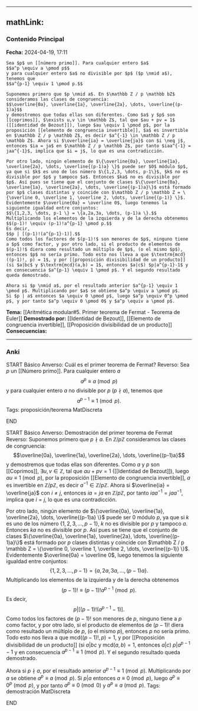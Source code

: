
---
mathLink:
---
### Contenido Principal

**Fecha:** 2024-04-19, 17:11

```ad-theorem
Sea $p$ un [[número primo]]. Para cualquier entero $a$
$$a^p \equiv a \pmod p$$
y para cualquier entero $a$ no divisible por $p$ ($p \nmid a$), tenemos que
$$a^{p-1} \equiv 1 \pmod p.$$
```


```ad-proof
Suponemos primero que $p \nmid a$. En $\mathbb Z / p \mathbb bZ$ consideramos las clases de congruencia:
$$\overline{0a}, \overline{1a}, \overline{2a}, \dots, \overline{(p-1)a}$$
y demostremos que todas ellas son diferentes. Como $a$ y $p$ son [[coprimos]], $\exists u,v \in \mathbb Z$, tal que $au + pv = 1$ ([[identidad de Bezout]]), luego $au \equiv 1 \pmod p$, por la proposición [[elemento de congruencia invertible]], $a$ es invertible en $\mathbb Z / p \mathbb Z$, es decir $a^{-1} \in \mathbb Z / p \mathbb Z$. Ahora si $\overline{ia} = \overline{ja}$ con $i \neq j$, entonces $ia = ja$ en $\mathbb Z / p \mathbb Z$, por tanto $iaa^{-1} = jaa^{-1}$, implica que $i = j$, lo que es una contradicción.

Por otro lado, ningún elemento de $\{\overline{0a}, \overline{1a}, \overline{2a}, \dots, \overline{(p-1)a} \}$ puede ser $0$ módulo $p$, ya que si $k$ es uno de los número $\{1,2,3, \dots, p-1\}$, $k$ no es divisible por $p$ y tampoco $a$. Entonces $ka$ no es divisible por $p$. Así pues se tiene que el conjunto de clases $\{\overline{0a}, \overline{1a}, \overline{2a}, \dots, \overline{(p-1)a}\}$ está formado por $p$ clases distintas y coincide con $\mathbb Z / p \mathbb Z = \{\overline 0, \overline 1, \overline 2, \dots, \overline{(p-1)} \}$. Evidentemente $\overline{0a} = \overline 0$, luego tenemos la siguiente igualdad entre conjuntos:
$$\{1,2,3, \dots, p-1 \} = \{a,2a,3a, \dots, (p-1)a \}.$$
Multiplicando los elementos de la izquierda y de la derecha obtenemos
$$(p-1)! \equiv (p-1)!a^{p-1} \pmod p.$$
Es decir,
$$p | [(p-1)!(a^{p-1}-1)].$$
Como todos los factores de $(p-1)!$ son menores de $p$, ninguno tiene a $p$ como factor, y por otro lado, si el producto de elementos de $(p-1)!$ diera como resultado un múltiplo de $p$, (o el mismo $p$), entonces $p$ no sería primo. Todo esto nos lleva a que $\textrm{mcd}((p-1)!, p) = 1$, y por [[proposición divisibilidad de un producto]] (si $a|bc$ y $\textrm{mcd}(a,b) = 1$, entonces $a|c$) $p|a^{p-1}-1$ y en consecuencia $a^{p-1} \equiv 1 \pmod p$. Y el segundo resultado queda demostrado.

Ahora si $p \nmid a$, por el resultado anterior $a^{p-1} \equiv 1 \pmod p$. Multiplicando por $a$ se obtiene $a^p \equiv a \pmod p$.
Si $p | a$ entonces $a \equiv 0 \pmod p$, luego $a^p \equiv 0^p \pmod p$, y por tanto $a^p \equiv 0 \pmod 0$ y $a^p \equiv a \pmod p$.
```

**Tema:** [[Aritmética modular#5. Primer teorema de Fermat - Teorema de Euler]]
**Demostrado por:** [[Identidad de Bezout]], [[Elemento de congruencia invertible]], [[Proposición divisibilidad de un producto]]
**Consecuencias:**

---
### Anki

START
Básico
Anverso: Cuál es el primer teorema de Fermat?
Reverso: Sea $p$ un [[Número primo]]. Para cualquier entero $a$
$$a^p \equiv a \pmod p$$
y para cualquier entero $a$ no divisible por $p$ ($p \nmid a$), tenemos que
$$a^{p-1} \equiv 1 \pmod p.$$
Tags: proposición/teorema MatDiscreta
<!--ID: 1717176517303-->
END

START
Básico
Anverso: Demostración del primer teorema de Fermat
Reverso: Suponemos primero que $p \nmid a$. En $\mathbb Z / p \mathbb Z$ consideramos las clases de congruencia:
$$\overline{0a}, \overline{1a}, \overline{2a}, \dots, \overline{(p-1)a}$$
y demostremos que todas ellas son diferentes. Como $a$ y $p$ son [[Coprimos]], $\exists u,v \in \mathbb Z$, tal que $au + pv = 1$ ([[Identidad de Bezout]]), luego $au \equiv 1 \pmod p$, por la proposición [[Elemento de congruencia invertible]], $a$ es invertible en $\mathbb Z / p \mathbb Z$, es decir $a^{-1} \in \mathbb Z / p \mathbb Z$. Ahora si $\overline{ia} = \overline{ja}$ con $i \neq j$, entonces $ia = ja$ en $\mathbb Z / p \mathbb Z$, por tanto $iaa^{-1} = jaa^{-1}$, implica que $i = j$, lo que es una contradicción.

Por otro lado, ningún elemento de $\{\overline{0a}, \overline{1a}, \overline{2a}, \dots, \overline{(p-1)a} \}$ puede ser $0$ módulo $p$, ya que si $k$ es uno de los número $\{1,2,3, \dots, p-1\}$, $k$ no es divisible por $p$ y tampoco $a$. Entonces $ka$ no es divisible por $p$. Así pues se tiene que el conjunto de clases $\{\overline{0a}, \overline{1a}, \overline{2a}, \dots, \overline{(p-1)a}\}$ está formado por $p$ clases distintas y coincide con $\mathbb Z / p \mathbb Z = \{\overline 0, \overline 1, \overline 2, \dots, \overline{(p-1)} \}$. Evidentemente $\overline{0a} = \overline 0$, luego tenemos la siguiente igualdad entre conjuntos:
$$\{1,2,3, \dots, p-1 \} = \{a,2a,3a, \dots, (p-1)a \}.$$
Multiplicando los elementos de la izquierda y de la derecha obtenemos
$$(p-1)! \equiv (p-1)!a^{p-1} \pmod p.$$
Es decir,
$$p | [(p-1)!(a^{p-1}-1)].$$
Como todos los factores de $(p-1)!$ son menores de $p$, ninguno tiene a $p$ como factor, y por otro lado, si el producto de elementos de $(p-1)!$ diera como resultado un múltiplo de $p$, (o el mismo $p$), entonces $p$ no sería primo. Todo esto nos lleva a que $\textrm{mcd}((p-1)!, p) = 1$, y por [[Proposición divisibilidad de un producto]] (si $a|bc$ y $\textrm{mcd}(a,b) = 1$, entonces $a|c$) $p|a^{p-1}-1$ y en consecuencia $a^{p-1} \equiv 1 \pmod p$. Y el segundo resultado queda demostrado.

Ahora si $p \nmid a$, por el resultado anterior $a^{p-1} \equiv 1 \pmod p$. Multiplicando por $a$ se obtiene $a^p \equiv a \pmod p$.
Si $p | a$ entonces $a \equiv 0 \pmod p$, luego $a^p \equiv 0^p \pmod p$, y por tanto $a^p \equiv 0 \pmod 0$ y $a^p \equiv a \pmod p$.
Tags: demostración MatDiscreta
<!--ID: 1717176517306-->
END